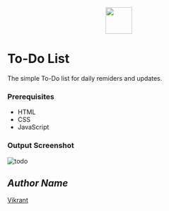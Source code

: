 <div align="center">
  <img height="60" src="https://user-images.githubusercontent.com/85709371/155719186-f0a24ead-a2b7-4bb9-a508-8c4411eb6191.png">
</div>

# To-Do List
The simple To-Do list for daily remiders and updates.

### Prerequisites
- HTML
- CSS
- JavaScript

### Output Screenshot

![todo](https://user-images.githubusercontent.com/85709371/148740239-a93a3fc5-4bf0-41c2-94e9-8340f7634637.png)

<!-- Visit <a href="https://thevkrant.github.io/ToDo-List/">Here</a> -->

## *Author Name*
[Vikrant](https://github.com/thevkrant)
